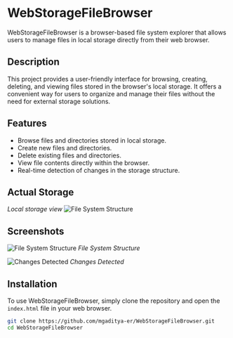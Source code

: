 # WebStorageFileBrowser

WebStorageFileBrowser is a browser-based file system explorer that allows users to manage files in local storage directly from their web browser.

## Description

This project provides a user-friendly interface for browsing, creating, deleting, and viewing files stored in the browser's local storage. It offers a convenient way for users to organize and manage their files without the need for external storage solutions.

## Features

- Browse files and directories stored in local storage.
- Create new files and directories.
- Delete existing files and directories.
- View file contents directly within the browser.
- Real-time detection of changes in the storage structure.

## Actual Storage
*Local storage view*
![File System Structure](https://github.com/mgaditya-er/WebStorageFileBrowser/assets/101800022/fa9000c9-6e3b-4243-aa5c-aa084832c15a)



## Screenshots

![File System Structure](https://github.com/mgaditya-er/WebStorageFileBrowser/assets/101800022/7c9df4f5-741d-4538-b3d5-7b7d7d409647)
*File System Structure*

![Changes Detected](https://github.com/mgaditya-er/WebStorageFileBrowser/assets/101800022/0bdfbbd9-3245-4007-b1d0-156c998d5c76)
*Changes Detected*

## Installation

To use WebStorageFileBrowser, simply clone the repository and open the `index.html` file in your web browser.

```bash
git clone https://github.com/mgaditya-er/WebStorageFileBrowser.git
cd WebStorageFileBrowser
